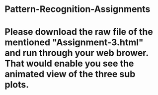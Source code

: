 # Pattern-Recognition-Assignments
# Please download the raw file of the mentioned "Assignment-3.html" and run through your web brower. That would enable you see the animated view of the three sub plots.
